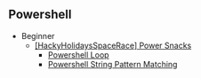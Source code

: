 ## Powershell
- Beginner
  - [[HackyHolidaysSpaceRace] Power Snacks](https://github.com/Rookie441/CTF/blob/main/Storage/Writeups/Hacky_Holidays_Space_Race_Writeup.md#power-snacks)
    - [Powershell Loop](https://github.com/Rookie441/CTF/blob/main/Storage/Writeups/Hacky_Holidays_Space_Race_Writeup.md#42)
    - [Powershell String Pattern Matching](https://github.com/Rookie441/CTF/blob/main/Storage/Writeups/Hacky_Holidays_Space_Race_Writeup.md#Scrabble)
